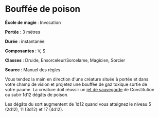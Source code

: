 # Bouffée de poison

**École de magie** : Invocation

**Portée** : 3 mètres

**Durée** : instantanée

**Composantes** : V, S

**Classes** : Druide, Ensorceleur/Sorcelame, Magicien, Sorcier

**Source** : Manuel des règles

Vous tendez la main en direction d'une créature située à portée et dans votre champ de vision et projetez une bouffée de gaz toxique sortie de votre paume. La créature doit réussir un [jet de sauvegarde](/utiliser-les-caracteristiques/#jets-de-sauvegarde) de Constitution ou subir 1d12 dégâts de poison.

Les dégâts du sort augmentent de 1d12 quand vous atteignez le niveau 5 (2d12), 11 (3d12) et 17 (4d12).
